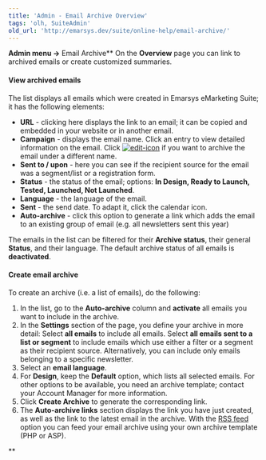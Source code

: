 ```yaml
---
title: 'Admin - Email Archive Overview'
tags: 'olh, SuiteAdmin'
old_url: 'http://emarsys.dev/suite/online-help/email-archive/'
---
```


**Admin menu ->** Email Archive** On the **Overview** page you can link to archived emails or create customized summaries.

#### View archived emails

 The list displays all emails which were created in Emarsys eMarketing Suite; it has the following elements:

- **URL** - clicking here displays the link to an email; it can be copied and embedded in your website or in another email.
- **Campaign** - displays the email name. Click an entry to view detailed information on the email. Click [![edit-icon](/assets/images/edit-icon.png)](/assets/images/edit-icon.png) if you want to archive the email under a different name.
- **Sent to / upon** - here you can see if the recipient source for the email was a segment/list or a registration form.
- **Status** - the status of the email; options: **In Design, Ready to Launch, Tested, Launched, Not Launched**.
- **Language** - the language of the email.
- **Sent** - the send date. To adapt it, click the calendar icon.
- **Auto-archive** - click this option to generate a link which adds the email to an existing group of email (e.g. all newsletters sent this year)

 The emails in the list can be filtered for their **Archive status**, their general **Status**, and their language. The default archive status of all emails is **deactivated**.

#### Create email archive

 To create an archive (i.e. a list of emails), do the following:

1. In the list, go to the **Auto-archive** column and **activate** all emails you want to include in the archive.
2. In the **Settings** section of the page, you define your archive in more detail: Select **all emails** to include all emails. Select **all emails sent to a list or segment** to include emails which use either a filter or a segment as their recipient source. Alternatively, you can include only emails belonging to a specific newsletter.
3. Select an **email language**.
4. For **Design**, keep the **Default** option, which lists all selected emails. For other options to be available, you need an archive template; contact your Account Manager for more information.
5. Click **Create Archive** to generate the corresponding link.
6. The **Auto-archive links** section displays the link you have just created, as well as the link to the latest email in the archive. With the [RSS feed](/olh/email-archive.md "Admin – Email Archive Overview") option you can feed your email archive using your own archive template (PHP or ASP).

**